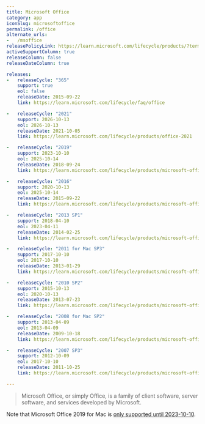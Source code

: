 ```yaml
---
title: Microsoft Office
category: app
iconSlug: microsoftoffice
permalink: /office
alternate_urls:
-   /msoffice
releasePolicyLink: https://learn.microsoft.com/lifecycle/products/?terms=Office
activeSupportColumn: true
releaseColumn: false
releaseDateColumn: true

releases:
-   releaseCycle: "365"
    support: true
    eol: false
    releaseDate: 2015-09-22
    link: https://learn.microsoft.com/lifecycle/faq/office

-   releaseCycle: "2021"
    support: 2026-10-13
    eol: 2026-10-13
    releaseDate: 2021-10-05
    link: https://learn.microsoft.com/lifecycle/products/office-2021

-   releaseCycle: "2019"
    support: 2023-10-10
    eol: 2025-10-14
    releaseDate: 2018-09-24
    link: https://learn.microsoft.com/lifecycle/products/microsoft-office-2019

-   releaseCycle: "2016"
    support: 2020-10-13
    eol: 2025-10-14
    releaseDate: 2015-09-22
    link: https://learn.microsoft.com/lifecycle/products/microsoft-office-2016

-   releaseCycle: "2013 SP1"
    support: 2018-04-10
    eol: 2023-04-11
    releaseDate: 2014-02-25
    link: https://learn.microsoft.com/lifecycle/products/microsoft-office-2013

-   releaseCycle: "2011 for Mac SP3"
    support: 2017-10-10
    eol: 2017-10-10
    releaseDate: 2013-01-29
    link: https://learn.microsoft.com/lifecycle/products/microsoft-office-for-mac-2011

-   releaseCycle: "2010 SP2"
    support: 2015-10-13
    eol: 2020-10-13
    releaseDate: 2013-07-23
    link: https://learn.microsoft.com/lifecycle/products/microsoft-office-2010

-   releaseCycle: "2008 for Mac SP2"
    support: 2013-04-09
    eol: 2013-04-09
    releaseDate: 2009-10-18
    link: https://learn.microsoft.com/lifecycle/products/microsoft-office-2008-for-mac

-   releaseCycle: "2007 SP3"
    support: 2012-10-09
    eol: 2017-10-10
    releaseDate: 2011-10-25
    link: https://learn.microsoft.com/lifecycle/products/microsoft-office-2007

---
```


> Microsoft Office, or simply Office, is a family of client software, server software, and services
> developed by Microsoft.

Note that Microsoft Office 2019 for Mac is [only supported until 2023-10-10](https://learn.microsoft.com/lifecycle/products/microsoft-office-2019-for-mac).

